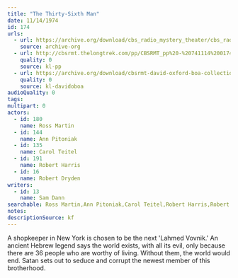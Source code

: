 ```yaml
---
title: "The Thirty-Sixth Man"
date: 11/14/1974
id: 174
urls: 
  - url: https://archive.org/download/cbs_radio_mystery_theater/cbs_radio_mystery_theater-0151-0200.zip/cbs_radio_mystery_theater-0151-0200%2Fcbsrmt_0174_the_36th_man.mp3
    source: archive-org
  - url: http://cbsrmt.thelongtrek.com/pp/CBSRMT_pp%20-%20741114%200174%20The%2036th%20Man.mp3
    quality: 0
    source: kl-pp
  - url: https://archive.org/download/cbsrmt-david-oxford-boa-collection/CBSRMT-741114-0174-The-36th-Man-(128-44)_KIXI-{BoA}.mp3
    quality: 0
    source: kl-davidoboa
audioQuality: 0
tags: 
multipart: 0
actors:  
  - id: 180
    name: Ross Martin  
  - id: 144
    name: Ann Pitoniak  
  - id: 135
    name: Carol Teitel  
  - id: 191
    name: Robert Harris  
  - id: 16
    name: Robert Dryden
writers:  
  - id: 13
    name: Sam Dann
searchable: Ross Martin,Ann Pitoniak,Carol Teitel,Robert Harris,Robert Dryden Sam Dann
notes: 
descriptionSource: kf
---
```

A shopkeeper in New York is chosen to be the next 'Lahmed Vovnik.' An ancient Hebrew legend says the world exists, with all its evil, only because there are 36 people who are worthy of living. Without them, the world would end. Satan sets out to seduce and corrupt the newest member of this brotherhood.
